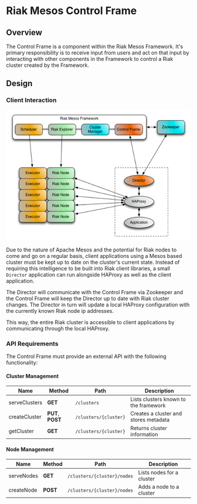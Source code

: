 # Riak Mesos Control Frame

## Overview

The Control Frame is a component within the Riak Mesos Framework. It's primary
responsibility is to receive input from users and act on that input by
interacting with other components in the Framework to control a Riak cluster
created by the Framework.

## Design

### Client Interaction

![Client Interaction](RiakMesosControlFrame.png)

Due to the nature of Apache Mesos and the potential for Riak nodes to come and
go on a regular basis, client applications using a Mesos based cluster must
be kept up to date on the cluster's current state. Instead of requiring this
intelligence to be built into Riak client libraries, a small `Director`
application can run alongside HAProxy as well as the client application.

The Director will communicate with the Control Frame via Zookeeper and the
Control Frame will keep the Director up to date with Riak cluster changes. The
Director in turn will update a local HAProxy configuration with the currently
known Riak node ip addresses.

This way, the entire Riak cluster is accessible to client applications by
communicating through the local HAProxy.

### API Requirements

The Control Frame must provide an external API with the following functionality:

#### Cluster Management

Name | Method | Path | Description
--- | --- | --- | ---
serveClusters | **GET** | `/clusters` | Lists clusters known to the framework
createCluster | **PUT**, **POST** | `/clusters/{cluster}` | Creates a cluster and stores metadata
getCluster | **GET** | `/clusters/{cluster}` | Returns cluster information

#### Node Management

Name | Method | Path | Description
--- | --- | --- | ---
serveNodes | **GET** | `/clusters/{cluster}/nodes` | Lists nodes for a cluster
createNode | **POST** | `/clusters/{cluster}/nodes` | Adds a node to a cluster
